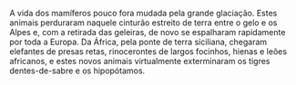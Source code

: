 ﻿A vida dos mamíferos pouco fora mudada pela  grande glaciação. Estes animais perduraram naquele cinturão estreito de terra entre o gelo e os Alpes e, com a retirada das geleiras, de novo se espalharam rapidamente por toda a Europa. Da África, pela ponte de terra siciliana, chegaram elefantes de presas retas, rinocerontes de largos focinhos, hienas e leões africanos, e estes novos animais virtualmente exterminaram os tigres dentes-de-sabre e os hipopótamos.